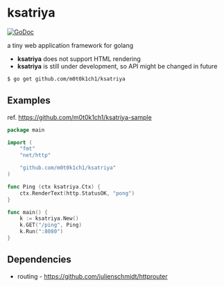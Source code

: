 ksatriya
========

[![GoDoc](https://godoc.org/github.com/m0t0k1ch1/ksatriya?status.svg)](https://godoc.org/github.com/m0t0k1ch1/ksatriya)

a tiny web application framework for golang

* **ksatriya** does not support HTML rendering
* **ksatriya** is still under development, so API might be changed in future

``` sh
$ go get github.com/m0t0k1ch1/ksatriya
```

## Examples

ref. https://github.com/m0t0k1ch1/ksatriya-sample

``` go
package main

import (
	"fmt"
	"net/http"

	"github.com/m0t0k1ch1/ksatriya"
)

func Ping (ctx ksatriya.Ctx) {
	ctx.RenderText(http.StatusOK, "pong")
}

func main() {
	k := ksatriya.New()
	k.GET("/ping", Ping)
	k.Run(":8080")
}
```

## Dependencies

* routing - https://github.com/julienschmidt/httprouter

